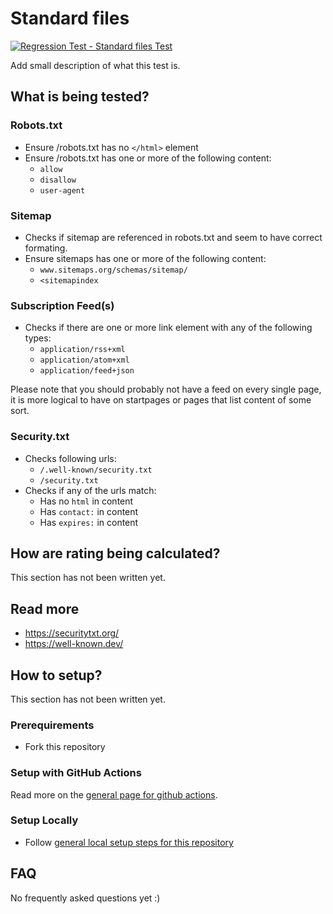 # Standard files
[![Regression Test - Standard files Test](https://github.com/Webperf-se/webperf_core/actions/workflows/regression-test-standard-files.yml/badge.svg)](https://github.com/Webperf-se/webperf_core/actions/workflows/regression-test-standard-files.yml)

Add small description of what this test is.

## What is being tested?

### Robots.txt

* Ensure /robots.txt has no `</html>` element
* Ensure /robots.txt has one or more of the following content:
  * `allow`
  * `disallow`
  * `user-agent`

### Sitemap

* Checks if sitemap are referenced in robots.txt and seem to have correct formating.
* Ensure sitemaps has one or more of the following content:
  * `www.sitemaps.org/schemas/sitemap/`
  * `<sitemapindex`

### Subscription Feed(s)

* Checks if there are one or more link element with any of the following types:
  * `application/rss+xml`
  * `application/atom+xml`
  * `application/feed+json`

Please note that you should probably not have a feed on every single page,
it is more logical to have on startpages or pages that list content of some sort.

### Security.txt

* Checks following urls:
  * `/.well-known/security.txt`
  * `/security.txt`
* Checks if any of the urls match:
  * Has no `html` in content
  * Has `contact:` in content
  * Has `expires:` in content


## How are rating being calculated?

This section has not been written yet.

## Read more

* https://securitytxt.org/
* https://well-known.dev/

## How to setup?

This section has not been written yet.

### Prerequirements

* Fork this repository

### Setup with GitHub Actions

Read more on the [general page for github actions](../getting-started-github-actions.md).

### Setup Locally

* Follow [general local setup steps for this repository](../getting-started-local.md)

## FAQ

No frequently asked questions yet :)

